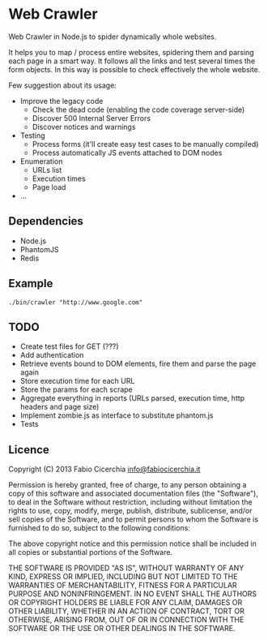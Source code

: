 # Web Crawler

Web Crawler in Node.js to spider dynamically whole websites.

It helps you to map / process entire websites, spidering them and parsing each
page in a smart way. It follows all the links and test several times the form
objects. In this way is possible to check effectively the whole website.

Few suggestion about its usage:

 * Improve the legacy code
   * Check the dead code (enabling the code coverage server-side)
   * Discover 500 Internal Server Errors
   * Discover notices and warnings
 * Testing
   * Process forms (it'll create easy test cases to be manually compiled)
   * Process automatically JS events attached to DOM nodes
 * Enumeration
   * URLs list
   * Execution times
   * Page load
 * ...

## Dependencies

 * Node.js
 * PhantomJS
 * Redis

## Example

```
./bin/crawler "http://www.google.com"
```

## TODO

 * Create test files for GET (???)
 * Add authentication
 * Retrieve events bound to DOM elements, fire them and parse the page again
 * Store execution time for each URL
 * Store the params for each scrape
 * Aggregate everything in reports (URLs parsed, execution time, http headers
   and page size)
 * Implement zombie.js as interface to substitute phantom.js
 * Tests

## Licence

Copyright (C) 2013 Fabio Cicerchia <info@fabiocicerchia.it>

Permission is hereby granted, free of charge, to any person obtaining a copy of
this software and associated documentation files (the "Software"), to deal in
the Software without restriction, including without limitation the rights to
use, copy, modify, merge, publish, distribute, sublicense, and/or sell copies of
the Software, and to permit persons to whom the Software is furnished to do so,
subject to the following conditions:

The above copyright notice and this permission notice shall be included in all
copies or substantial portions of the Software.

THE SOFTWARE IS PROVIDED "AS IS", WITHOUT WARRANTY OF ANY KIND, EXPRESS OR
IMPLIED, INCLUDING BUT NOT LIMITED TO THE WARRANTIES OF MERCHANTABILITY, FITNESS
FOR A PARTICULAR PURPOSE AND NONINFRINGEMENT. IN NO EVENT SHALL THE AUTHORS OR
COPYRIGHT HOLDERS BE LIABLE FOR ANY CLAIM, DAMAGES OR OTHER LIABILITY, WHETHER
IN AN ACTION OF CONTRACT, TORT OR OTHERWISE, ARISING FROM, OUT OF OR IN
CONNECTION WITH THE SOFTWARE OR THE USE OR OTHER DEALINGS IN THE SOFTWARE.